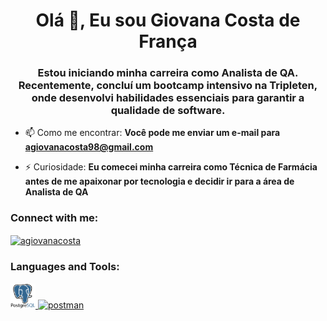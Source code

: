 <h1 align="center">Olá 👋, Eu sou Giovana Costa de França</h1>
<h3 align="center">Estou iniciando minha carreira como Analista de QA. Recentemente, concluí um bootcamp intensivo na Tripleten, onde desenvolvi habilidades essenciais para garantir a qualidade de software.</h3>

- 📫 Como me encontrar:  **Você pode me enviar um e-mail para agiovanacosta98@gmail.com**

- ⚡ Curiosidade:  **Eu comecei minha carreira como Técnica de Farmácia antes de me apaixonar por tecnologia e decidir ir para a área de Analista de QA**

<h3 align="left">Connect with me:</h3>
<p align="left">
<a href="https://linkedin.com/in/agiovanacosta" target="blank"><img align="center" src="https://raw.githubusercontent.com/rahuldkjain/github-profile-readme-generator/master/src/images/icons/Social/linked-in-alt.svg" alt="agiovanacosta" height="30" width="40" /></a>
</p>

<h3 align="left">Languages and Tools:</h3>
<p align="left"> <a href="https://www.postgresql.org" target="_blank" rel="noreferrer"> <img src="https://raw.githubusercontent.com/devicons/devicon/master/icons/postgresql/postgresql-original-wordmark.svg" alt="postgresql" width="40" height="40"/> </a> <a href="https://postman.com" target="_blank" rel="noreferrer"> <img src="https://www.vectorlogo.zone/logos/getpostman/getpostman-icon.svg" alt="postman" width="40" height="40"/> </a> </p>
